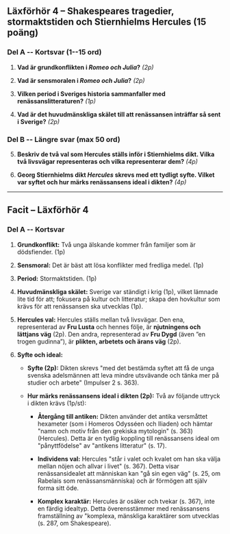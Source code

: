 ## Läxförhör 4 – Shakespeares tragedier, stormaktstiden och Stiernhielms Hercules (15 poäng)

### Del A -- Kortsvar (1--15 ord)

1. **Vad är grundkonflikten i *Romeo och Julia*?** *(2p)*

2. **Vad är sensmoralen i *Romeo och Julia*?** *(2p)*

3. **Vilken period i Sveriges historia sammanfaller med renässanslitteraturen?** *(1p)*

4. **Vad är det huvudmänskliga skälet till att renässansen inträffar så sent i Sverige?** *(2p)*

### Del B -- Längre svar (max 50 ord)

5. **Beskriv de två val som Hercules ställs inför i Stiernhielms dikt. Vilka två livsvägar representeras och vilka representerar dem?** *(4p)*

6. **Georg Stiernhielms dikt *Hercules* skrevs med ett tydligt syfte. Vilket var syftet och hur märks renässansens ideal i dikten?** *(4p)*

---

## Facit – Läxförhör 4

### Del A -- Kortsvar

1. **Grundkonflikt:** Två unga älskande kommer från familjer som är dödsfiender. (1p)

2. **Sensmoral:** Det är bäst att lösa konflikter med fredliga medel. (1p)

3. **Period:** Stormaktstiden. (1p)

4. **Huvudmänskliga skälet:** Sverige var ständigt i krig (1p), vilket lämnade lite tid för att; fokusera på kultur och litteratur; skapa den hovkultur som krävs för att renässansen ska utvecklas (1p).

5. **Hercules val:** Hercules ställs mellan två livsvägar. Den ena, representerad av **Fru Lusta** och hennes följe, är **njutningens och lättjans väg** (2p). Den andra, representerad av **Fru Dygd** (även ”en trogen gudinna”), är **plikten, arbetets och ärans väg** (2p).

6. **Syfte och ideal:**
    - **Syfte (2p):** Dikten skrevs "med det bestämda syftet att få de unga svenska adelsmännen att leva mindre utsvävande och tänka mer på studier och arbete" (Impulser 2 s. 363).

    - **Hur märks renässansens ideal i dikten (2p):** Två av följande uttryck i dikten krävs (1p/st):

        - **Återgång till antiken:** Dikten använder det antika versmåttet hexameter (som i Homeros Odysséen och Iliaden) och hämtar "namn och motiv från den grekiska mytologin" (s. 363) (Hercules). Detta är en tydlig koppling till renässansens ideal om "pånyttfödelse" av "antikens litteratur" (s. 17).

        - **Individens val:** Hercules "står i valet och kvalet om han ska välja mellan nöjen och allvar i livet" (s. 367). Detta visar renässansidealet att människan kan "gå sin egen väg" (s. 25, om Rabelais som renässansmänniska) och är förmögen att själv forma sitt öde.

        - **Komplex karaktär:** Hercules är osäker och tvekar (s. 367), inte en färdig idealtyp. Detta överensstämmer med renässansens framställning av "komplexa, mänskliga karaktärer som utvecklas (s. 287, om Shakespeare).
